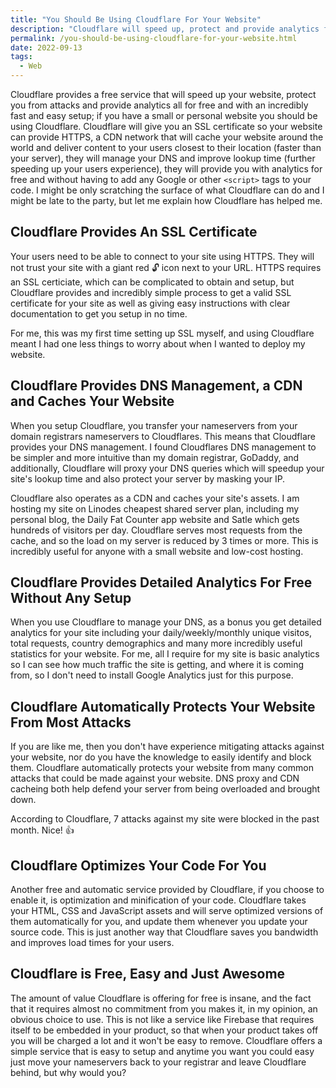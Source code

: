 ```yaml
---
title: "You Should Be Using Cloudflare For Your Website"
description: "Cloudflare will speed up, protect and provide analytics for your website all for free. As a developer with a personal website Cloudflare is invaluable."
permalink: /you-should-be-using-cloudflare-for-your-website.html
date: 2022-09-13
tags:
  - Web
---
```


Cloudflare provides a free service that will speed up your website, protect you from attacks and provide analytics all for free and with an incredibly fast and easy setup; if you have a small or personal website you should be using Cloudflare. Cloudflare will give you an SSL certificate so your website can provide HTTPS, a CDN network that will cache your website around the world and deliver content to your users closest to their location (faster than your server), they will
manage your DNS and improve lookup time (further speeding up your users experience), they will provide you with analytics for free and without having to add any Google or other `<script>` tags to your code. I might be only scratching the surface of what Cloudflare can do and I might be late to the party, but let me explain how Cloudflare has helped me.

## Cloudflare Provides An SSL Certificate

Your users need to be able to connect to your site using HTTPS. They will not trust your site with a giant red 🔓 icon next to your URL. HTTPS requires an SSL certiciate, which can be complicated to obtain and setup, but Cloudflare provides and incredibly simple process to get a valid SSL certificate for your site as well as giving easy instructions with clear documentation to get you setup in no time.

For me, this was my first time setting up SSL myself, and using Cloudflare meant I had one less things to worry about when I wanted to deploy my website.

## Cloudflare Provides DNS Management, a CDN and Caches Your Website

When you setup Cloudflare, you transfer your nameservers from your domain registrars nameservers to Cloudflares. This means that Cloudflare provides your DNS management. I found Cloudflares DNS management to be simpler and more intuitive than my domain registrar, GoDaddy, and additionally, Cloudflare will proxy your DNS queries which will speedup your site's lookup time and also protect your server by masking your IP.

Cloudflare also operates as a CDN and caches your site's assets. I am hosting my site on Linodes cheapest shared server plan, including my personal blog, the Daily Fat Counter app website and Satle which gets hundreds of visitors per day. Cloudflare serves most requests from the cache, and so the load on my server is reduced by 3 times or more. This is incredibly useful for anyone with a small website and low-cost hosting.

## Cloudflare Provides Detailed Analytics For Free Without Any Setup

When you use Cloudflare to manage your DNS, as a bonus you get detailed analytics for your site including your daily/weekly/monthly unique visitos, total requests, country demographics and many more incredibly useful statistics for your website. For me, all I require for my site is basic analytics so I can see how much traffic the site is getting, and where it is coming from, so I don't need to install Google Analytics just for this purpose.

## Cloudflare Automatically Protects Your Website From Most Attacks

If you are like me, then you don't have experience mitigating attacks against your website, nor do you have the knowledge to easily identify and block them. Cloudflare automatically protects your website from many common attacks that could be made against your website. DNS proxy and CDN cacheing both help defend your server from being overloaded and brought down.

According to Cloudflare, 7 attacks against my site were blocked in the past month. Nice! 👍

## Cloudflare Optimizes Your Code For You

Another free and automatic service provided by Cloudflare, if you choose to enable it, is optimization and minification of your code. Cloudflare takes your HTML, CSS and JavaScript assets and will serve optimized versions of them automatically for you, and update them whenever you update your source code. This is just another way that Cloudflare saves you bandwidth and improves load times for your users.

## Cloudflare is Free, Easy and Just Awesome

The amount of value Cloudflare is offering for free is insane, and the fact that it requires almost no commitment from you makes it, in my opinion, an obvious choice to use. This is not like a service like Firebase that requires itself to be embedded in your product, so that when your product takes off you will be charged a lot and it won't be easy to remove. Cloudflare offers a simple service that is easy to setup and anytime you want you could easy just move your nameservers back
to your registrar and leave Cloudflare behind, but why would you?
